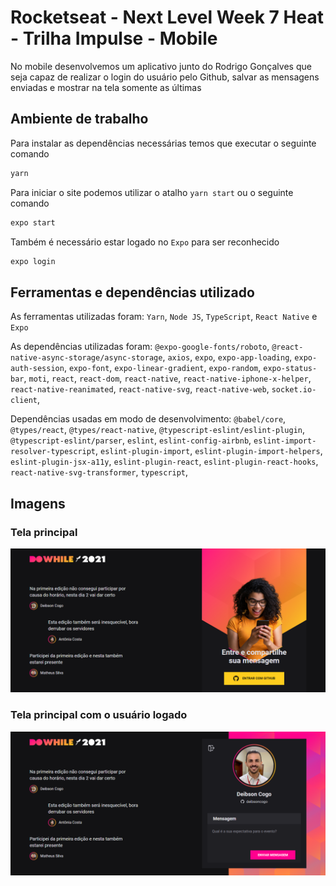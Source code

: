 # Rocketseat - Next Level Week 7 Heat - Trilha Impulse - Mobile
No mobile desenvolvemos um aplicativo junto do Rodrigo Gonçalves que seja capaz de realizar o login do usuário pelo Github, salvar as mensagens enviadas e mostrar na tela somente as últimas

## Ambiente de trabalho
Para instalar as dependências necessárias temos que executar o seguinte comando
```bash
yarn
```

Para iniciar o site podemos utilizar o atalho `yarn start` ou o seguinte comando
```bash
expo start
```

Também é necessário estar logado no `Expo` para ser reconhecido
```bash
expo login
```

## Ferramentas e dependências utilizado
As ferramentas utilizadas foram: `Yarn`, `Node JS`, `TypeScript`, `React Native` e `Expo`

As dependências utilizadas foram: `@expo-google-fonts/roboto`, `@react-native-async-storage/async-storage`, `axios`, `expo`, `expo-app-loading`, `expo-auth-session`, `expo-font`, `expo-linear-gradient`, `expo-random`, `expo-status-bar`, `moti`, `react`, `react-dom`, `react-native`, `react-native-iphone-x-helper`, `react-native-reanimated`, `react-native-svg`, `react-native-web`, `socket.io-client`,

Dependências usadas em modo de desenvolvimento: `@babel/core`, `@types/react`, `@types/react-native`, `@typescript-eslint/eslint-plugin`, `@typescript-eslint/parser`, `eslint`, `eslint-config-airbnb`, `eslint-import-resolver-typescript`, `eslint-plugin-import`, `eslint-plugin-import-helpers`, `eslint-plugin-jsx-a11y`, `eslint-plugin-react`, `eslint-plugin-react-hooks`, `react-native-svg-transformer`, `typescript`,

## Imagens
### Tela principal
![Tela principal](/frontend/src/assets/prints/print1.png)

### Tela principal com o usuário logado
![Tela principal com o usuário logado](/frontend/src/assets/prints/print2.png)

